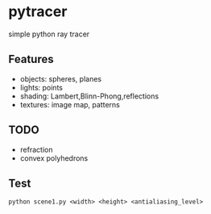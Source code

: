 # pytracer
simple python ray tracer


## Features
* objects: spheres, planes
* lights: points
* shading: Lambert,Blinn-Phong,reflections
* textures: image map, patterns


## TODO
* refraction
* convex polyhedrons

## Test

```
python scene1.py <width> <height> <antialiasing_level>
```
